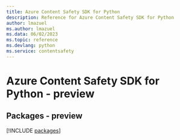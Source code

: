```yaml
---
title: Azure Content Safety SDK for Python
description: Reference for Azure Content Safety SDK for Python
author: lmazuel
ms.author: lmazuel
ms.data: 06/02/2023
ms.topic: reference
ms.devlang: python
ms.service: contentsafety
---
```

# Azure Content Safety SDK for Python - preview
## Packages - preview
[!INCLUDE [packages](content-safety-index.md)]